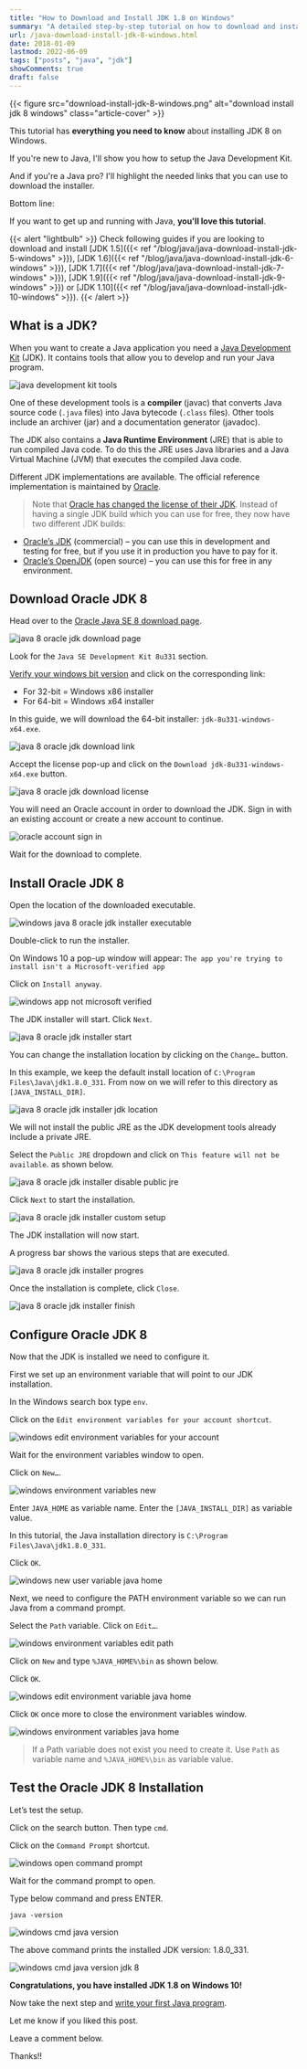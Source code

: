 ```yaml
---
title: "How to Download and Install JDK 1.8 on Windows"
summary: "A detailed step-by-step tutorial on how to download and install JDK 8u331 on Windows 10."
url: /java-download-install-jdk-8-windows.html
date: 2018-01-09
lastmod: 2022-06-09
tags: ["posts", "java", "jdk"]
showComments: true
draft: false
---
```


{{< figure
    src="download-install-jdk-8-windows.png"
    alt="download install jdk 8 windows"
    class="article-cover"
    >}}

This tutorial has **everything you need to know** about installing JDK 8 on Windows.

If you're new to Java, I'll show you how to setup the Java Development Kit.

And if you're a Java pro? I'll highlight the needed links that you can use to download the installer.

Bottom line:

If you want to get up and running with Java, **you'll love this tutorial**.

{{< alert "lightbulb" >}}
Check following guides if you are looking to download and install [JDK 1.5]({{< ref "/blog/java/java-download-install-jdk-5-windows" >}}), [JDK 1.6]({{< ref "/blog/java/java-download-install-jdk-6-windows" >}}), [JDK 1.7]({{< ref "/blog/java/java-download-install-jdk-7-windows" >}}), [JDK 1.9]({{< ref "/blog/java/java-download-install-jdk-9-windows" >}}) or [JDK 1.10]({{< ref "/blog/java/java-download-install-jdk-10-windows" >}}).
{{< /alert >}}

## What is a JDK?

When you want to create a Java application you need a [Java Development Kit](https://en.wikipedia.org/wiki/Java_Development_Kit) (JDK). It contains tools that allow you to develop and run your Java program.

![java development kit tools](java-development-kit-tools.png)

One of these development tools is a **compiler** (javac) that converts Java source code (`.java` files) into Java bytecode (`.class` files). Other tools include an archiver (jar) and a documentation generator (javadoc).

The JDK also contains a **Java Runtime Environment** (JRE) that is able to run compiled Java code. To do this the JRE uses Java libraries and a Java Virtual Machine (JVM) that executes the compiled Java code.

Different JDK implementations are available. The official reference implementation is maintained by [Oracle](https://www.oracle.com/index.html).

> Note that [Oracle has changed the license of their JDK](https://www.oracle.com/java/technologies/javase/jdk-faqs.html). Instead of having a single JDK build which you can use for free, they now have two different JDK builds:

* [Oracle’s JDK](https://www.oracle.com/java/technologies/downloads/) (commercial) – you can use this in development and testing for free, but if you use it in production you have to pay for it.
* [Oracle’s OpenJDK](https://jdk.java.net/java-se-ri/8-MR3) (open source) – you can use this for free in any environment.

## Download Oracle JDK 8

Head over to the [Oracle Java SE 8 download page](https://www.oracle.com/java/technologies/javase/javase8u211-later-archive-downloads.html).

![java 8 oracle jdk download page](java-8-oracle-jdk-download-page.png)

Look for the `Java SE Development Kit 8u331` section.

[Verify your windows bit version](https://support.microsoft.com/en-us/windows/32-bit-and-64-bit-windows-frequently-asked-questions-c6ca9541-8dce-4d48-0415-94a3faa2e13d) and click on the corresponding link:

* For 32-bit = Windows x86 installer
* For 64-bit = Windows x64 installer

In this guide, we will download the 64-bit installer: `jdk-8u331-windows-x64.exe`.

![java 8 oracle jdk download link](java-8-oracle-jdk-download-link.png)

Accept the license pop-up and click on the `Download jdk-8u331-windows-x64.exe` button.

![java 8 oracle jdk download license](java-8-oracle-jdk-download-license.png)

You will need an Oracle account in order to download the JDK. Sign in with an existing account or create a new account to continue.

![oracle account sign in](oracle-account-sign-in.png)

Wait for the download to complete.

## Install Oracle JDK 8

Open the location of the downloaded executable.

![windows java 8 oracle jdk installer executable](windows-java-8-oracle-jdk-installer-executable.png)

Double-click to run the installer.

On Windows 10 a pop-up window will appear: `The app you're trying to install isn't a Microsoft-verified app`

Click on `Install anyway`.

![windows app not microsoft verified](windows-app-not-microsoft-verified.png)

The JDK installer will start. Click `Next`.

![java 8 oracle jdk installer start](java-8-oracle-jdk-installer-start.png)

You can change the installation location by clicking on the `Change…` button.

In this example, we keep the default install location of `C:\Program Files\Java\jdk1.8.0_331`. From now on we will refer to this directory as `[JAVA_INSTALL_DIR]`.

![java 8 oracle jdk installer jdk location](java-8-oracle-jdk-installer-jdk-location.png)

We will not install the public JRE as the JDK development tools already include a private JRE.

Select the `Public JRE` dropdown and click on `This feature will not be available`. as shown below.

![java 8 oracle jdk installer disable public jre](java-8-oracle-jdk-installer-disable-public-jre.png)

Click `Next` to start the installation.

![java 8 oracle jdk installer custom setup](java-8-oracle-jdk-installer-custom-setup.png)

The JDK installation will now start.

A progress bar shows the various steps that are executed.

![java 8 oracle jdk installer progres](java-8-oracle-jdk-installer-progres.png)

Once the installation is complete, click `Close`.

![java 8 oracle jdk installer finish](java-8-oracle-jdk-installer-finish.png)

## Configure Oracle JDK 8

Now that the JDK is installed we need to configure it.

First we set up an environment variable that will point to our JDK installation.

In the Windows search box type `env`.

Click on the `Edit environment variables for your account shortcut`.

![windows edit environment variables for your account](windows-edit-environment-variables-for-your-account.png)

Wait for the environment variables window to open.

Click on `New…`.

![windows environment variables new](windows-environment-variables-new.png)

Enter `JAVA_HOME` as variable name. Enter the `[JAVA_INSTALL_DIR]` as variable value.

In this tutorial, the Java installation directory is `C:\Program Files\Java\jdk1.8.0_331`.

Click `OK`.

![windows new user variable java home](windows-new-user-variable-java-home.png)

Next, we need to configure the PATH environment variable so we can run Java from a command prompt.

Select the `Path` variable. Click on `Edit…`.

![windows environment variables edit path](windows-environment-variables-edit-path.png)

Click on `New` and type `%JAVA_HOME%\bin` as shown below.

Click `OK`.

![windows edit environment variable java home](windows-edit-environment-variable-java-home.png)

Click `OK` once more to close the environment variables window.

![windows environment variables java home](windows-environment-variables-java-home.png)

> If a Path variable does not exist you need to create it. Use `Path` as variable name and `%JAVA_HOME%\bin` as variable value.

## Test the Oracle JDK 8 Installation

Let’s test the setup.

Click on the search button. Then type `cmd`.

Click on the `Command Prompt` shortcut.

![windows open command prompt](windows-open-command-prompt.png)

Wait for the command prompt to open.

Type below command and press ENTER.

``` shell
java -version
```

![windows cmd java version](windows-cmd-java-version.png)

The above command prints the installed JDK version: 1.8.0_331.

![windows cmd java version jdk 8](windows-cmd-java-version-jdk-8.png)

**Congratulations, you have installed JDK 1.8 on Windows 10!**

Now take the next step and [write your first Java program](https://introcs.cs.princeton.edu/java/11hello/).

Let me know if you liked this post.

Leave a comment below.

Thanks!!
